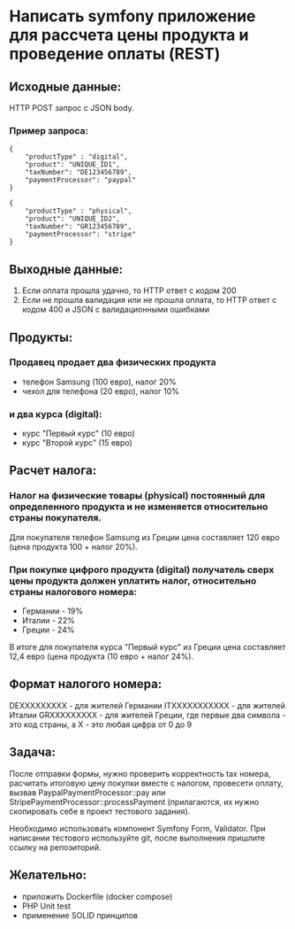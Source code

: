 # Написать symfony приложение для рассчета цены продукта и проведение оплаты (REST)

## Исходные данные:
HTTP POST запрос с JSON body.

### Пример запроса:
```
{
    "productType" : "digital",
    "product": "UNIQUE_ID1",
    "taxNumber": "DE123456789",
    "paymentProcessor": "paypal"
}
```

```
{
    "productType" : "physical",
    "product": "UNIQUE_ID2",
    "taxNumber": "GR123456789",
    "paymentProcessor": "stripe"
}
```

## Выходные данные:

1. Если оплата прошла удачно, то HTTP ответ с кодом 200
2. Если не прошла валидация или не прошла оплата, то HTTP ответ с кодом 400 и JSON с валидационными ошибками

## Продукты:
### Продавец продает два физических продукта

- телефон Samsung (100 евро), налог 20%
- чехол для телефона (20 евро), налог 10%

### и два курса (digital):

- курс "Первый курс" (10 евро)
- курс "Второй курс" (15 евро)


## Расчет налога:
### Налог на физические товары (physical) постоянный для определенного продукта и не изменяется относительно страны покупателя.
Для покупателя телефон Samsung из Греции цена составляет 120 евро (цена продукта 100 + налог 20%).

### При покупке цифрого продукта (digital) получатель сверх цены продукта должен уплатить налог, относительно страны налогового номера:
- Германии - 19%
- Италии - 22%
- Греции - 24%

В итоге для покупателя курса "Первый курс" из Греции цена составляет 12,4 евро (цена продукта (10 евро + налог 24%).

## Формат налогого номера:
DEXXXXXXXXX - для жителей Германии
ITXXXXXXXXXXX - для жителей Италии
GRXXXXXXXXX - для жителей Греции,
где первые два символа - это код страны, а X - это любая цифра от 0 до 9

## Задача:
После отправки формы, нужно проверить корректность tax номера, расчитать итоговую цену покупки вместе с налогом, провесети оплату, вызвав PaypalPaymentProcessor::pay или StripePaymentProcessor::processPayment (прилагаются, их нужно скопировать себе в проект тестового задания).

Необходимо использовать компонент Symfony Form, Validator.
При написании тестового используйте git, после выполнения пришлите ссылку на репозиторий.

## Желательно:
- приложить Dockerfile (docker compose)
- PHP Unit test
- применение SOLID принципов
